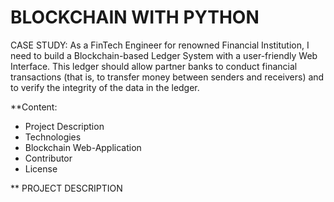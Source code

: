 # BLOCKCHAIN WITH PYTHON

CASE STUDY: As a FinTech Engineer for renowned Financial Institution, I need to build a Blockchain-based Ledger System with a user-friendly Web Interface. This ledger should allow partner banks to conduct financial transactions (that is, to transfer money between senders and receivers) and to verify the integrity of the data in the ledger.

**Content:

- Project Description
- Technologies
- Blockchain Web-Application
- Contributor
- License

** PROJECT DESCRIPTION
